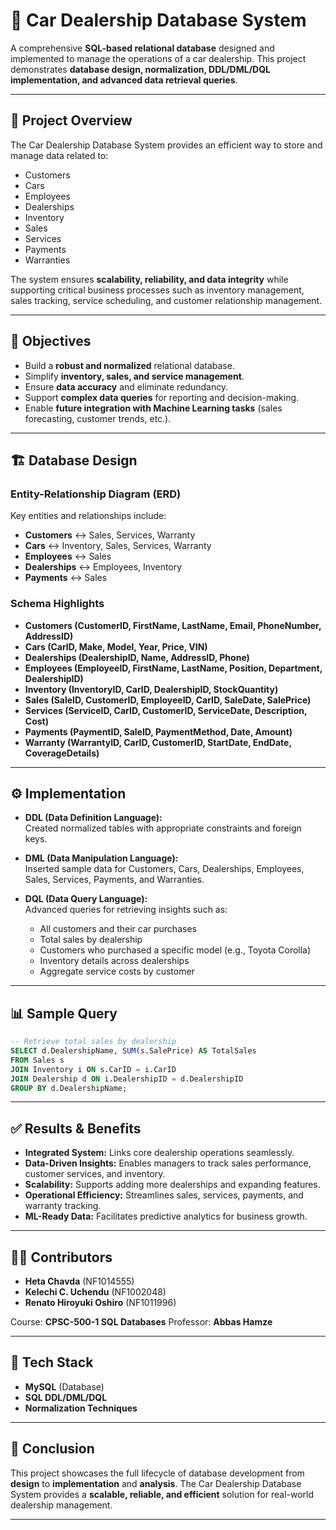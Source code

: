 
# 🚗 Car Dealership Database System  

A comprehensive **SQL-based relational database** designed and implemented to manage the operations of a car dealership. This project demonstrates **database design, normalization, DDL/DML/DQL implementation, and advanced data retrieval queries**.  

---

## 📌 Project Overview  
The Car Dealership Database System provides an efficient way to store and manage data related to:  
- Customers  
- Cars  
- Employees  
- Dealerships  
- Inventory  
- Sales  
- Services  
- Payments  
- Warranties  

The system ensures **scalability, reliability, and data integrity** while supporting critical business processes such as inventory management, sales tracking, service scheduling, and customer relationship management.  

---

## 🎯 Objectives  
- Build a **robust and normalized** relational database.  
- Simplify **inventory, sales, and service management**.  
- Ensure **data accuracy** and eliminate redundancy.  
- Support **complex data queries** for reporting and decision-making.  
- Enable **future integration with Machine Learning tasks** (sales forecasting, customer trends, etc.).  

---

## 🏗️ Database Design  

### Entity-Relationship Diagram (ERD)  
Key entities and relationships include:  
- **Customers** ↔ Sales, Services, Warranty  
- **Cars** ↔ Inventory, Sales, Services, Warranty  
- **Employees** ↔ Sales  
- **Dealerships** ↔ Employees, Inventory  
- **Payments** ↔ Sales  

### Schema Highlights  
- **Customers (CustomerID, FirstName, LastName, Email, PhoneNumber, AddressID)**  
- **Cars (CarID, Make, Model, Year, Price, VIN)**  
- **Dealerships (DealershipID, Name, AddressID, Phone)**  
- **Employees (EmployeeID, FirstName, LastName, Position, Department, DealershipID)**  
- **Inventory (InventoryID, CarID, DealershipID, StockQuantity)**  
- **Sales (SaleID, CustomerID, EmployeeID, CarID, SaleDate, SalePrice)**  
- **Services (ServiceID, CarID, CustomerID, ServiceDate, Description, Cost)**  
- **Payments (PaymentID, SaleID, PaymentMethod, Date, Amount)**  
- **Warranty (WarrantyID, CarID, CustomerID, StartDate, EndDate, CoverageDetails)**  

---

## ⚙️ Implementation  

- **DDL (Data Definition Language):**  
  Created normalized tables with appropriate constraints and foreign keys.  

- **DML (Data Manipulation Language):**  
  Inserted sample data for Customers, Cars, Dealerships, Employees, Sales, Services, Payments, and Warranties.  

- **DQL (Data Query Language):**  
  Advanced queries for retrieving insights such as:  
  - All customers and their car purchases  
  - Total sales by dealership  
  - Customers who purchased a specific model (e.g., Toyota Corolla)  
  - Inventory details across dealerships  
  - Aggregate service costs by customer  

---

## 📊 Sample Query  

```sql
-- Retrieve total sales by dealership
SELECT d.DealershipName, SUM(s.SalePrice) AS TotalSales
FROM Sales s
JOIN Inventory i ON s.CarID = i.CarID
JOIN Dealership d ON i.DealershipID = d.DealershipID
GROUP BY d.DealershipName;
````

---

## ✅ Results & Benefits

* **Integrated System:** Links core dealership operations seamlessly.
* **Data-Driven Insights:** Enables managers to track sales performance, customer services, and inventory.
* **Scalability:** Supports adding more dealerships and expanding features.
* **Operational Efficiency:** Streamlines sales, services, payments, and warranty tracking.
* **ML-Ready Data:** Facilitates predictive analytics for business growth.

---

## 👨‍💻 Contributors

* **Heta Chavda** (NF1014555)
* **Kelechi C. Uchendu** (NF1002048)
* **Renato Hiroyuki Oshiro** (NF1011996)

Course: **CPSC-500-1 SQL Databases**
Professor: **Abbas Hamze**

---

## 📂 Tech Stack

* **MySQL** (Database)
* **SQL DDL/DML/DQL**
* **Normalization Techniques**

---

## 📌 Conclusion

This project showcases the full lifecycle of database development from **design** to **implementation** and **analysis**. The Car Dealership Database System provides a **scalable, reliable, and efficient** solution for real-world dealership management.

---
